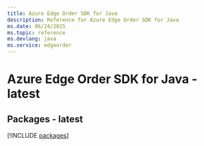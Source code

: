 ```yaml
---
title: Azure Edge Order SDK for Java
description: Reference for Azure Edge Order SDK for Java
ms.date: 06/24/2025
ms.topic: reference
ms.devlang: java
ms.service: edgeorder
---
```

# Azure Edge Order SDK for Java - latest
## Packages - latest
[!INCLUDE [packages](edge-order-index.md)]